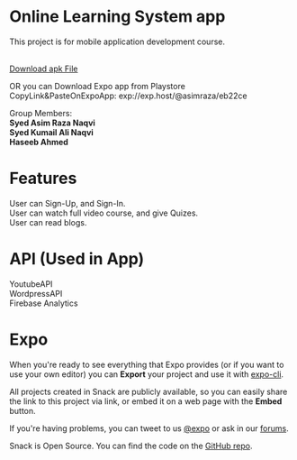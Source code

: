# Online Learning System app

This project is for mobile application development course. <br/><br/>

[Download apk File](https://mega.nz/file/wQIjySzY#3oJNjGNBwkgiKsYp380jYAz5FdWR5xYtgOy5wtLSrtk)

OR you can Download Expo app from Playstore <br/>
CopyLink&PasteOnExpoApp: exp://exp.host/@asimraza/eb22ce <br/>

Group Members:<br/>
**Syed Asim Raza Naqvi**<br/>
**Syed Kumail Ali Naqvi**<br/>
**Haseeb Ahmed**

# Features
User can Sign-Up, and Sign-In.  <br/>
User can watch full video course, and give Quizes. <br/>
User can read blogs.

# API (Used in App)
YoutubeAPI <br/>
WordpressAPI <br/>
Firebase Analytics

# Expo
When you're ready to see everything that Expo provides (or if you want to use your own editor) you can **Export** your project and use it with [expo-cli](https://docs.expo.io/versions/latest/introduction/installation.html).

All projects created in Snack are publicly available, so you can easily share the link to this project via link, or embed it on a web page with the **Embed** button.

If you're having problems, you can tweet to us [@expo](https://twitter.com/expo) or ask in our [forums](https://forums.expo.io).

Snack is Open Source. You can find the code on the [GitHub repo](https://github.com/expo/snack-web).